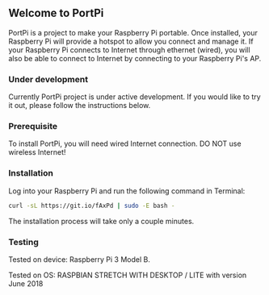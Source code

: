 ## Welcome to PortPi

PortPi is a project to make your Raspberry Pi portable. Once installed, your Raspberry Pi will provide a hotspot to allow you connect and manage it. If your Raspberry Pi connects to Internet through ethernet (wired), you will also be able to connect to Internet by connecting to your Raspberry Pi's AP. 

### Under development

Currently PortPi project is under active development. If you would like to try it out, please follow the instructions below.

### Prerequisite

To install PortPi, you will need wired Internet connection. DO NOT use wireless Internet!

### Installation

Log into your Raspberry Pi and run the following command in Terminal:

```bash
curl -sL https://git.io/fAxPd | sudo -E bash -
```

The installation process will take only a couple minutes.

### Testing

Tested on device: Raspberry Pi 3 Model B.

Tested on OS: RASPBIAN STRETCH WITH DESKTOP / LITE with version June 2018
